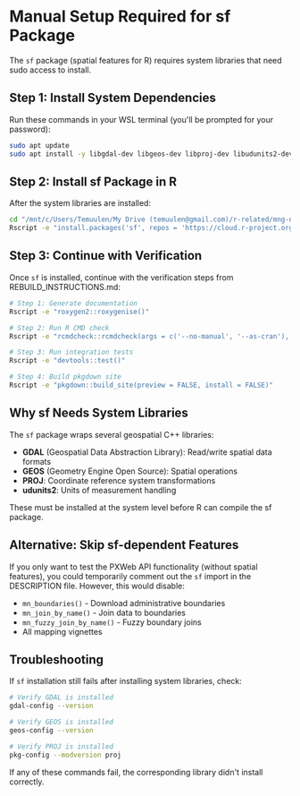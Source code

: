 # Manual Setup Required for sf Package

The `sf` package (spatial features for R) requires system libraries that need sudo access to install.

## Step 1: Install System Dependencies

Run these commands in your WSL terminal (you'll be prompted for your password):

```bash
sudo apt update
sudo apt install -y libgdal-dev libgeos-dev libproj-dev libudunits2-dev
```

## Step 2: Install sf Package in R

After the system libraries are installed:

```bash
cd "/mnt/c/Users/Temuulen/My Drive (temuulen@gmail.com)/r-related/mng-nso-stats"
Rscript -e "install.packages('sf', repos = 'https://cloud.r-project.org')"
```

## Step 3: Continue with Verification

Once `sf` is installed, continue with the verification steps from REBUILD_INSTRUCTIONS.md:

```bash
# Step 1: Generate documentation
Rscript -e "roxygen2::roxygenise()"

# Step 2: Run R CMD check
Rscript -e "rcmdcheck::rcmdcheck(args = c('--no-manual', '--as-cran'), error_on = 'warning')"

# Step 3: Run integration tests
Rscript -e "devtools::test()"

# Step 4: Build pkgdown site
Rscript -e "pkgdown::build_site(preview = FALSE, install = FALSE)"
```

## Why sf Needs System Libraries

The `sf` package wraps several geospatial C++ libraries:
- **GDAL** (Geospatial Data Abstraction Library): Read/write spatial data formats
- **GEOS** (Geometry Engine Open Source): Spatial operations
- **PROJ**: Coordinate reference system transformations
- **udunits2**: Units of measurement handling

These must be installed at the system level before R can compile the sf package.

## Alternative: Skip sf-dependent Features

If you only want to test the PXWeb API functionality (without spatial features), you could temporarily comment out the `sf` import in the DESCRIPTION file. However, this would disable:
- `mn_boundaries()` - Download administrative boundaries
- `mn_join_by_name()` - Join data to boundaries
- `mn_fuzzy_join_by_name()` - Fuzzy boundary joins
- All mapping vignettes

## Troubleshooting

If `sf` installation still fails after installing system libraries, check:

```bash
# Verify GDAL is installed
gdal-config --version

# Verify GEOS is installed
geos-config --version

# Verify PROJ is installed
pkg-config --modversion proj
```

If any of these commands fail, the corresponding library didn't install correctly.
